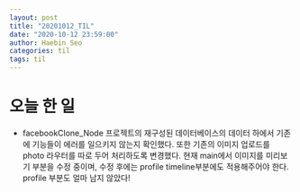 ```yaml
---
layout: post
title: "20201012_TIL"
date: "2020-10-12 23:59:00"
author: Haebin Seo
categories: til
tags: til
---
```

# 오늘 한 일
- facebookClone_Node 프로젝트의 재구성된 데이터베이스의 데이터 하에서 기존에 기능들이 에러를 일으키지 않는지 확인했다. 또한 기존의 이미지 업로드를 photo 라우터를 따로 두어 처리하도록 변경했다. 현재 main에서 이미지를 미리보기 부분을 수정 중이며, 수정 후에는 profile timeline부분에도 적용해주어야 한다. profile 부분도 얼마 남지 않았다!